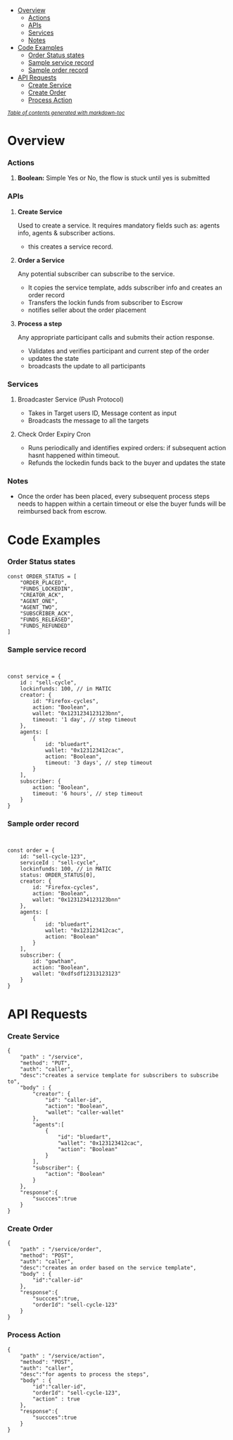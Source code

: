 - [Overview](#overview)
    + [Actions](#actions)
    + [APIs](#apis)
    + [Services](#services)
    + [Notes](#notes)
- [Code Examples](#code-examples)
    + [Order Status states](#order-status-states)
    + [Sample service record](#sample-service-record)
    + [Sample order record](#sample-order-record)
- [API Requests](#api-requests)
    + [Create Service](#create-service)
    + [Create Order](#create-order)
    + [Process Action](#process-action)

<small><i><a href='http://ecotrust-canada.github.io/markdown-toc/'>Table of contents generated with markdown-toc</a></i></small>



# Overview

### Actions

1. **Boolean:** Simple Yes or No, the flow is stuck until yes is submitted


### APIs
 1. **Create Service**
 
    Used to create a service. It requires mandatory fields such as: agents info, agents & subscriber actions. 
     - this creates a service record.
 
 2. **Order a Service**
 
    Any potential subscriber can subscribe to the service. 
     - It copies the service template, adds subscriber info and creates an order record
     - Transfers the lockin funds from subscriber to Escrow
     - notifies seller about the order placement
 3. **Process a step**
 
    Any appropriate participant calls and submits their action response.
     - Validates and verifies participant and current step of the order
     - updates the state
     - broadcasts the update to all participants
 
 ### Services 
  1. Broadcaster Service (Push Protocol)

      - Takes in Target users ID, Message content as input
      - Broadcasts the message to all the targets
 
2. Check Order Expiry Cron

    - Runs periodically and identifies expired orders: if subsequent action hasnt happened within timeout.
    - Refunds the lockedin funds back to the buyer and updates the state



### Notes
- Once the order has been placed, every subsequent process steps needs to happen within a certain timeout or else the buyer funds will be reimbursed back from escrow.


# Code Examples

### Order Status states
```
const ORDER_STATUS = [
    "ORDER_PLACED",
    "FUNDS_LOCKEDIN",
    "CREATOR_ACK",
    "AGENT_ONE",
    "AGENT_TWO",
    "SUBSCRIBER_ACK",
    "FUNDS_RELEASED",
    "FUNDS_REFUNDED"
]
``` 
### Sample service record
```


const service = {
    id : "sell-cycle",
    lockinfunds: 100, // in MATIC
    creator: {
        id: "Firefox-cycles",
        action: "Boolean",
        wallet: "0x1231234123123bnn",
        timeout: '1 day', // step timeout
    },
    agents: [
        {
            id: "bluedart",
            wallet: "0x123123412cac",
            action: "Boolean",
            timeout: '3 days', // step timeout
        }
    ],
    subscriber: {
        action: "Boolean",
        timeout: '6 hours', // step timeout
    }
}
```
### Sample order record

```


const order = {    
    id: "sell-cycle-123",
    serviceId : "sell-cycle",
    lockinfunds: 100, // in MATIC
    status: ORDER_STATUS[0],
    creator: {
        id: "Firefox-cycles",
        action: "Boolean",
        wallet: "0x1231234123123bnn"
    },
    agents: [
        {
            id: "bluedart",            
            wallet: "0x123123412cac",
            action: "Boolean"
        }
    ],
    subscriber: {
        id: "gowtham",
        action: "Boolean",
        wallet: "0xdfsdf12313123123"
    }
}
```

# API Requests

### Create Service 

```
{
    "path" : "/service",
    "method": "PUT",
    "auth": "caller",
    "desc":"creates a service template for subscribers to subscribe to",
    "body" : {
        "creator": {
            "id": "caller-id",
            "action": "Boolean",
            "wallet": "caller-wallet"
        },
        "agents":[
            {
                "id": "bluedart",
                "wallet": "0x123123412cac",
                "action": "Boolean"
            }
        ],
        "subscriber": {
            "action": "Boolean"
        }
    },
    "response":{
        "succces":true
    }
}
```

### Create Order

```
{
    "path" : "/service/order",
    "method": "POST",
    "auth": "caller",
    "desc":"creates an order based on the service template",
    "body" : {
        "id":"caller-id"
    },
    "response":{
        "succces":true,
        "orderId": "sell-cycle-123"
    }
}
```

### Process Action

```
{
    "path" : "/service/action",
    "method": "POST",
    "auth": "caller",
    "desc":"for agents to process the steps",
    "body" : {
        "id":"caller-id",
        "orderId": "sell-cycle-123",
        "action" : true
    },
    "response":{
        "succces":true
    }
}
```
